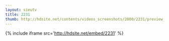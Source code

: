 ```yaml
---
layout: sieutv
title: 2231
thumb: http://hdsite.net/contents/videos_screenshots/2000/2231/preview_360p.mp4.jpg
---
```

{% include iframe src='http://hdsite.net/embed/2231' %}
 

